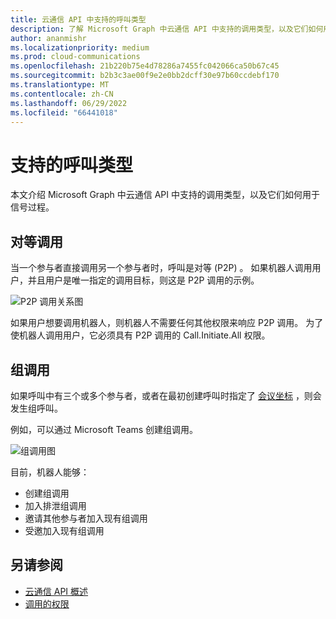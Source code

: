 ```yaml
---
title: 云通信 API 中支持的呼叫类型
description: 了解 Microsoft Graph 中云通信 API 中支持的调用类型，以及它们如何用于信号过程。
author: ananmishr
ms.localizationpriority: medium
ms.prod: cloud-communications
ms.openlocfilehash: 21b220b75e4d78286a7455fc042066ca50b67c45
ms.sourcegitcommit: b2b3c3ae00f9e2e0bb2dcff30e97b60ccdebf170
ms.translationtype: MT
ms.contentlocale: zh-CN
ms.lasthandoff: 06/29/2022
ms.locfileid: "66441018"
---
```

# <a name="supported-call-types"></a>支持的呼叫类型

本文介绍 Microsoft Graph 中云通信 API 中支持的调用类型，以及它们如何用于信号过程。

## <a name="peer-to-peer-calls"></a>对等调用

当一个参与者直接调用另一个参与者时，呼叫是对等 (P2P) 。 如果机器人调用用户，并且用户是唯一指定的调用目标，则这是 P2P 调用的示例。

![P2P 调用关系图](images/communications-p2p-call.PNG)

如果用户想要调用机器人，则机器人不需要任何其他权限来响应 P2P 调用。 为了使机器人调用用户，它必须具有 P2P 调用的 Call.Initiate.All 权限。

## <a name="group-calls"></a>组调用

如果呼叫中有三个或多个参与者，或者在最初创建呼叫时指定了 [会议坐标](/graph/api/resources/onlinemeeting) ，则会发生组呼叫。 

例如，可以通过 Microsoft Teams 创建组调用。

![组调用图](images/communications-group-call.PNG)

目前，机器人能够：
- 创建组调用
- 加入排泄组调用
- 邀请其他参与者加入现有组调用
- 受邀加入现有组调用

## <a name="see-also"></a>另请参阅

- [云通信 API 概述](cloud-communications-concept-overview.md)
- [调用的权限](./permissions-reference.md#calls-permissions)

